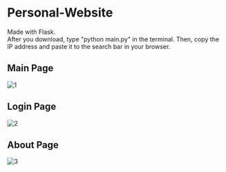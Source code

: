 # Personal-Website
Made with Flask.\
After you download, type "python main.py" in the terminal. Then, copy the IP address and paste it to the search bar in your browser.

## Main Page
![1](https://user-images.githubusercontent.com/108730135/223700063-aac5af42-8fce-415b-a7b9-dad3d8036df2.png)

## Login Page
![2](https://user-images.githubusercontent.com/108730135/223700088-9e27ee48-08d6-4c00-823d-a2701088dfd3.png)

## About Page
![3](https://user-images.githubusercontent.com/108730135/223700109-4e465497-5a95-42de-89d5-a79e5d6ae303.png)

